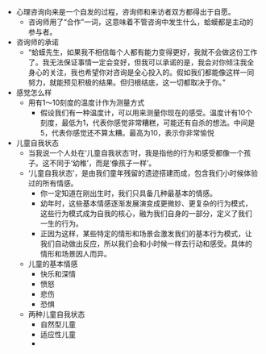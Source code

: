 - 心理咨询向来是一个自发的过程，咨询师和来访者双方都得出于自愿。
	- 咨询师用了“合作”一词，这意味着不管咨询中发生什么，蛤蟆都是主动的参与者。
- 咨询师的承诺
	- “蛤蟆先生，如果我不相信每个人都有能力变得更好，我就不会做这份工作了。我无法保证事情一定会变好，但我可以承诺的是，我会对你倾注我全身心的关注，我也希望你对咨询是全心投入的。假如我们都能像这样一同努力，就能预见积极的结果。但归根结底，这一切都取决于你。”
- 感觉怎么样
	- 用有1～10刻度的温度计作为测量方式
		- 假设我们有一种温度计，可以用来测量你现在的感受。温度计有10个刻度，最低为1，代表你感觉非常糟糕，可能还有自杀的想法。中间是5，代表你感觉还不算太糟。最高为10，表示你非常愉悦
- 儿童自我状态
	- 当我说一个人处在‘儿童自我状态’时，我是指他的行为和感受都像一个孩子。这不同于‘幼稚’，而是‘像孩子一样’。
	- ‘儿童自我状态’，是由我们童年残留的遗迹搭建而成，包含我们小时候体验过的所有情感。
		- 你一定知道在刚出生时，我们只具备几种最基本的情感。
		- 幼年时，这些基本情感逐渐发展演变成更微妙、更复杂的行为模式，这些行为模式成为自我的核心，融为我们自身的一部分，定义了我们一生的行为。
		- 正因为这样，某些特定的情形和场景会激发我们的基本行为模式，让我们自动做出反应，所以我们会和小时候一样去行动和感受。具体的情形和场景因人而异。
	- 儿童的基本情感
		- 快乐和深情
		- 愤怒
		- 悲伤
		- 恐惧
	- 两种儿童自我状态
		- 自然型儿童
		- 适应性儿童
		-